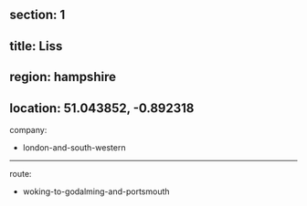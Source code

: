 section: 1
----
title: Liss
----
region: hampshire
----
location: 51.043852, -0.892318
----
company:
- london-and-south-western
----
route:
- woking-to-godalming-and-portsmouth
